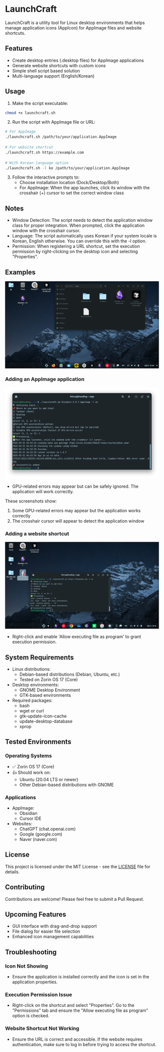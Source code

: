 # LaunchCraft

LaunchCraft is a utility tool for Linux desktop environments that helps manage application icons (AppIcon) for AppImage files and website shortcuts.

## Features

- Create desktop entries (.desktop files) for AppImage applications
- Generate website shortcuts with custom icons
- Simple shell script based solution
- Multi-language support (English/Korean)

## Usage

1. Make the script executable:
```bash
chmod +x launchcraft.sh
```

2. Run the script with AppImage file or URL:
```bash
# For AppImage
./launchcraft.sh /path/to/your/application.AppImage

# For website shortcut
./launchcraft.sh https://example.com

# With Korean language option
./launchcraft.sh -l ko /path/to/your/application.AppImage
```

3. Follow the interactive prompts to:
   - Choose installation location (Dock/Desktop/Both)
   - For AppImage: When the app launches, click its window with the crosshair (+) cursor to set the correct window class

## Notes

- Window Detection: The script needs to detect the application window class for proper integration. When prompted, click the application window with the crosshair cursor.
- Language: The script automatically uses Korean if your system locale is Korean, English otherwise. You can override this with the -l option.
- Permission: When registering a URL shortcut, set the execution permission by right-clicking on the desktop icon and selecting "Properties".

## Examples
![Registered example](docs/images/desktop.png)
### Adding an AppImage application
![AppImage GPU errors example](docs/images/appimage-gpu-errors-en.png)
* GPU-related errors may appear but can be safely ignored. The application will work correctly.

These screenshots show:
1. Some GPU-related errors may appear but the application works correctly
2. The crosshair cursor will appear to detect the application window

### Adding a website shortcut
![URL without execute permission](docs/images/url-permission.png)
* Right-click and enable 'Allow executing file as program' to grant execution permission.

## System Requirements

- Linux distributions:
  - Debian-based distributions (Debian, Ubuntu, etc.)
  - Tested on Zorin OS 17 (Core)
- Desktop environments:
  - GNOME Desktop Environment
  - GTK-based environments
- Required packages:
  - bash
  - wget or curl
  - gtk-update-icon-cache
  - update-desktop-database
  - xprop

## Tested Environments

### Operating Systems
- ✅ Zorin OS 17 (Core)
- 👍 Should work on:
  - Ubuntu (20.04 LTS or newer)
  - Other Debian-based distributions with GNOME

### Applications
- AppImage:
  - Obsidian
  - Cursor IDE
- Websites:
  - ChatGPT (chat.openai.com)
  - Google (google.com)
  - Naver (naver.com)

## License

This project is licensed under the MIT License - see the [LICENSE](LICENSE) file for details.

## Contributing

Contributions are welcome! Please feel free to submit a Pull Request.

## Upcoming Features

- GUI interface with drag-and-drop support
- File dialog for easier file selection
- Enhanced icon management capabilities

## Troubleshooting

### Icon Not Showing
- Ensure the application is installed correctly and the icon is set in the application properties.

### Execution Permission Issue
- Right-click on the shortcut and select "Properties". Go to the "Permissions" tab and ensure the "Allow executing file as program" option is checked.

### Website Shortcut Not Working
- Ensure the URL is correct and accessible. If the website requires authentication, make sure to log in before trying to access the shortcut.
